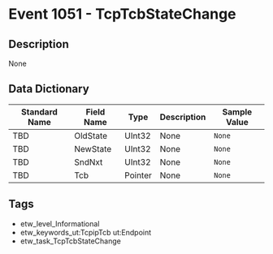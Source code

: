 # Event 1051 - TcpTcbStateChange

## Description
None

## Data Dictionary
|Standard Name|Field Name|Type|Description|Sample Value|
|---|---|---|---|---|
|TBD|OldState|UInt32|None|`None`|
|TBD|NewState|UInt32|None|`None`|
|TBD|SndNxt|UInt32|None|`None`|
|TBD|Tcb|Pointer|None|`None`|

## Tags
* etw_level_Informational
* etw_keywords_ut:TcpipTcb ut:Endpoint
* etw_task_TcpTcbStateChange